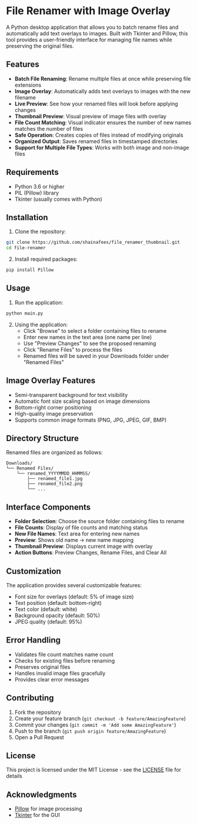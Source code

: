 # File Renamer with Image Overlay

A Python desktop application that allows you to batch rename files and automatically add text overlays to images. Built with Tkinter and Pillow, this tool provides a user-friendly interface for managing file names while preserving the original files.

## Features

- **Batch File Renaming**: Rename multiple files at once while preserving file extensions
- **Image Overlay**: Automatically adds text overlays to images with the new filename
- **Live Preview**: See how your renamed files will look before applying changes
- **Thumbnail Preview**: Visual preview of image files with overlay
- **File Count Matching**: Visual indicator ensures the number of new names matches the number of files
- **Safe Operation**: Creates copies of files instead of modifying originals
- **Organized Output**: Saves renamed files in timestamped directories
- **Support for Multiple File Types**: Works with both image and non-image files

## Requirements

- Python 3.6 or higher
- PIL (Pillow) library
- Tkinter (usually comes with Python)

## Installation

1. Clone the repository:
```bash
git clone https://github.com/shainafees/file_renamer_thumbnail.git
cd file-renamer
```

2. Install required packages:
```bash
pip install Pillow
```

## Usage

1. Run the application:
```bash
python main.py
```

2. Using the application:
   - Click "Browse" to select a folder containing files to rename
   - Enter new names in the text area (one name per line)
   - Use "Preview Changes" to see the proposed renaming
   - Click "Rename Files" to process the files
   - Renamed files will be saved in your Downloads folder under "Renamed Files"

## Image Overlay Features

- Semi-transparent background for text visibility
- Automatic font size scaling based on image dimensions
- Bottom-right corner positioning
- High-quality image preservation
- Supports common image formats (PNG, JPG, JPEG, GIF, BMP)

## Directory Structure

Renamed files are organized as follows:
```
Downloads/
└── Renamed Files/
    └── renamed_YYYYMMDD_HHMMSS/
        ├── renamed_file1.jpg
        ├── renamed_file2.png
        └── ...
```

## Interface Components

- **Folder Selection**: Choose the source folder containing files to rename
- **File Counts**: Display of file counts and matching status
- **New File Names**: Text area for entering new names
- **Preview**: Shows old name → new name mapping
- **Thumbnail Preview**: Displays current image with overlay
- **Action Buttons**: Preview Changes, Rename Files, and Clear All

## Customization

The application provides several customizable features:
- Font size for overlays (default: 5% of image size)
- Text position (default: bottom-right)
- Text color (default: white)
- Background opacity (default: 50%)
- JPEG quality (default: 95%)

## Error Handling

- Validates file count matches name count
- Checks for existing files before renaming
- Preserves original files
- Handles invalid image files gracefully
- Provides clear error messages

## Contributing

1. Fork the repository
2. Create your feature branch (`git checkout -b feature/AmazingFeature`)
3. Commit your changes (`git commit -m 'Add some AmazingFeature'`)
4. Push to the branch (`git push origin feature/AmazingFeature`)
5. Open a Pull Request

## License

This project is licensed under the MIT License - see the [LICENSE](LICENSE) file for details

## Acknowledgments

- [Pillow](https://python-pillow.org/) for image processing
- [Tkinter](https://docs.python.org/3/library/tkinter.html) for the GUI
